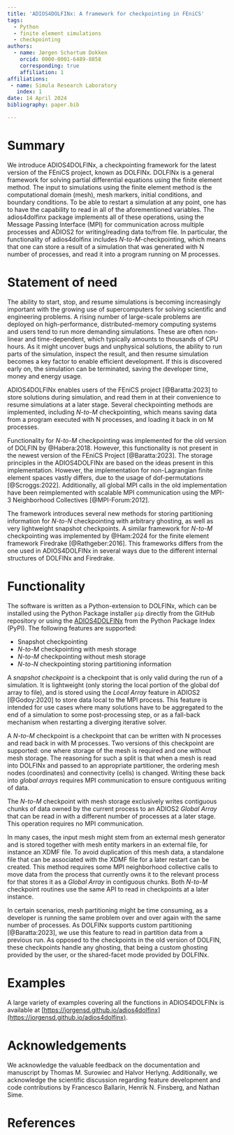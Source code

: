 ```yaml
---
title: 'ADIOS4DOLFINx: A framework for checkpointing in FEniCS'
tags:
  - Python
  - finite element simulations
  - checkpointing
authors:
  - name: Jørgen Schartum Dokken
    orcid: 0000-0001-6489-8858
    corresponding: true
    affiliation: 1
affiliations:
 - name: Simula Research Laboratory
   index: 1
date: 14 April 2024
bibliography: paper.bib

---
```


# Summary

We introduce ADIOS4DOLFINx, a checkpointing framework for the latest version of the FEniCS project, known as DOLFINx.
DOLFINx is a general framework for solving partial differential equations using the finite element method.
The input to simulations using the finite element method is the computational domain (mesh), mesh markers, initial conditions, and boundary conditions.
To be able to restart a simulation at any point, one has to have the capability to read in all of the aforementioned variables.
The adios4dolfinx package implements all of these operations, using the Message Passing Interface (MPI) for communication across multiple processes and ADIOS2 for writing/reading data to/from file.
In particular, the functionality of adios4dolfinx includes *N-to-M*-checkpointing, which means that one can store a result of a simulation that was generated with N number of processes,
and read it into a program running on M processes.

# Statement of need

The ability to start, stop, and resume simulations is becoming increasingly important with the growing use of supercomputers for solving scientific and engineering problems.
A rising number of large-scale problems are deployed on high-performance, distributed-memory computing systems and users tend to run more demanding simulations.
These are often non-linear and time-dependent, which typically amounts to thousands of CPU hours.
As it might uncover bugs and unphysical solutions, the ability to run parts of the simulation, inspect the result, and then resume simulation becomes a key factor to enable efficient development.
If this is discovered early on, the simulation can be terminated, saving the developer time, money and energy usage.

ADIOS4DOLFINx enables users of the FEniCS project [@Baratta:2023] to store solutions during simulation, and read them in at their convenience to resume simulations at a later stage.
Several checkpointing methods are implemented, including *N-to-M* checkpointing, which means saving data from a program executed with N processes, and loading it back in on M processes.

Functionality for *N-to-M* checkpointing was implemented for the old version of DOLFIN by @Habera:2018.
However, this functionality is not present in the newest version of the FEniCS Project [@Baratta:2023].
The storage principles in the ADIOS4DOLFINx are based on the ideas present in this implementation.
However, the implementation for non-Lagrangian finite element spaces vastly differs, due to the usage of dof-permutations [@Scroggs:2022].
Additionally, all global MPI calls in the old implementation have been reimplemented with scalable MPI communication using the MPI-3 Neighborhood Collectives [@MPI-Forum:2012].

The framework introduces several new methods for storing partitioning information for *N-to-N* checkpointing with arbitrary ghosting, as well as very lightweight snapshot checkpoints.
A similar framework for *N-to-M* checkpointing was implemented by @Ham:2024 for the finite element framework Firedrake [@Rathgeber:2016].
This frameworks differs from the one used in ADIOS4DOLFINx in several ways due to the different internal structures of DOLFINx and Firedrake.

# Functionality

The software is written as a Python-extension to DOLFINx, which can be installed using the Python Package installer `pip` directly from the GitHub repository or using the [ADIOS4DOLFINx](https://pypi.org/project/adios4dolfinx/) from the Python Package Index (PyPI).
The following features are supported:

- Snapshot checkpointing
- *N-to-M* checkpointing with mesh storage 
- *N-to-M* checkpointing without mesh storage
- *N-to-N* checkpointing storing partitioning information

A *snapshot checkpoint* is a checkpoint that is only valid during the run of a simulation.
It is lightweight (only storing the local portion of the global dof array to file), and is stored using the *Local Array* feature in ADIOS2 [@Godoy:2020] to store data local to the MPI process.
This feature is intended for use cases where many solutions have to be aggregated to the end of a simulation to some post-processing step, or as a fall-back mechanism when restarting a diverging iterative solver.

A *N-to-M* checkpoint is a checkpoint that can be written with N processes and read back in with M processes.
Two versions of this checkpoint are supported: one where storage of the mesh is required and one without mesh storage.
The reasoning for such a split is that when a mesh is read into DOLFINx and passed to an appropriate partitioner, the ordering mesh nodes (coordinates) and connectivity (cells) is changed.
Writing these back into *global arrays* requires MPI communication to ensure contiguous writing of data.

The *N-to-M* checkpoint with mesh storage exclusively writes contiguous chunks of data owned by the current process to an ADIOS2 *Global Array* that can be read in with a different number of processes at a later stage.
This operation requires no MPI communication.

In many cases, the input mesh might stem from an external mesh generator and is stored together with mesh entity markers in an external file, for instance an XDMF file.
To avoid duplication of this mesh data, a standalone file that can be associated with the XDMF file for a later restart can be created.
This method requires some MPI neighborhood collective calls to move data from the process that currently owns it to the relevant process for that stores it as a *Global Array* in contiguous chunks.
Both *N-to-M* checkpoint routines use the same API to read in checkpoints at a later instance.

In certain scenarios, mesh partitioning might be time consuming, as a developer is running the same problem over and over again with the same number of processes.
As DOLFINx supports custom partitioning [@Baratta:2023], we use this feature to read in partition data from a previous run.
As opposed to the checkpoints in the old version of DOLFIN, these checkpoints handle any ghosting, that being a custom ghosting provided by the user, or the shared-facet mode provided by DOLFINx.

# Examples
A large variety of examples covering all the functions in ADIOS4DOLFINx is available at [https://jorgensd.github.io/adios4dolfinx](https://jorgensd.github.io/adios4dolfinx).

# Acknowledgements

We acknowledge the valuable feedback on the documentation and manuscript by Thomas M. Surowiec and Halvor Herlyng. 
Additionally, we acknowledge the scientific discussion regarding feature development and code contributions by Francesco Ballarin, Henrik N. Finsberg, and Nathan Sime.

# References
